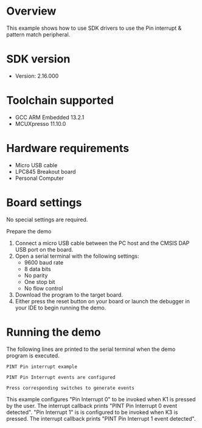 Overview
========
This example shows how to use SDK drivers to use the Pin interrupt & pattern match peripheral.

SDK version
===========
- Version: 2.16.000

Toolchain supported
===================
- GCC ARM Embedded  13.2.1
- MCUXpresso  11.10.0

Hardware requirements
=====================
- Micro USB cable
- LPC845 Breakout board
- Personal Computer

Board settings
==============
No special settings are required.

Prepare the demo
1.  Connect a micro USB cable between the PC host and the CMSIS DAP USB port on the board.
2.  Open a serial terminal with the following settings:
    - 9600 baud rate
    - 8 data bits
    - No parity
    - One stop bit
    - No flow control
3.  Download the program to the target board.
4.  Either press the reset button on your board or launch the debugger in your IDE to begin running the demo.

Running the demo
================
The following lines are printed to the serial terminal when the demo program is executed.
~~~~~~~~~~~~~~~~~~~~~~~~~~~~~~~~~~~
PINT Pin interrupt example

PINT Pin Interrupt events are configured

Press corresponding switches to generate events
~~~~~~~~~~~~~~~~~~~~~~~~~~~~~~~~~~~
This example configures "Pin Interrupt 0" to be invoked when K1 is pressed by the user.
The interrupt callback prints "PINT Pin Interrupt 0 event detected". "Pin Interrupt 1" is
is configured to be invoked when K3 is pressed. The interrupt callback prints "PINT Pin Interrupt
1 event detected".

